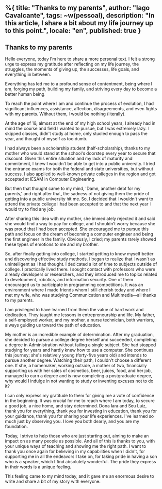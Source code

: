 %{
  title: "Thanks to my parents",
  author: "Iago Cavalcante",
  tags: ~w(pessoal),
  description: "In this article, I share a bit about my life journey up to this point.",
  locale: "en",
  published: true
}
---

## Thanks to my parents

Hello everyone, today I'm here to share a more personal text. I felt a strong urge to express my gratitude after reflecting on my life journey, the struggles, the moments of giving up, the successes, life goals, and everything in between.

Everything has led me to a profound sense of contentment, being where I am, forging my path, building my family, and striving every day to become a better human being.

To reach the point where I am and continue the process of evolution, I had significant influences, assistance, affection, disagreements, and even fights with my parents. Without them, I would be nothing (literally).

At the age of 16, almost at the end of my high school years, I already had in mind the course and field I wanted to pursue, but I was extremely lazy. I skipped classes, didn't study at home, only studied enough to pass the year, and thought of myself as too dumb.

I had always been a scholarship student (half-scholarship), thanks to my mother who would stand at the school's doorstep every year to secure that discount. Given this entire situation and my lack of maturity and commitment, I knew I wouldn't be able to get into a public university. I tried the entrance exams for both the federal and state universities, but without success. I also applied to well-known private colleges in the region and got accepted at IESAM in Computer Engineering.

But then that thought came to my mind, 'Damn, another debt for my parents,' and right after that, the sadness of not giving them the pride of getting into a public university hit me. So, I decided that I wouldn't want to attend the private college I had been accepted to and that the next year I would try to find any job.

After sharing this idea with my mother, she immediately rejected it and said she would find a way to pay for college, and I shouldn't worry because she was proud that I had been accepted. She encouraged me to pursue this path and focus on the dream of becoming a computer engineer and being the first engineer in the family. Obviously, I cried; my parents rarely showed these types of emotions to me and my brother.

So, after finally getting into college, I started getting to know myself better and discovering effective study methods. I began to realize that I wasn't as unintelligent as I had thought. I dedicated a lot of time to subjects outside of college. I practically lived there. I sought contact with professors who were already developers or researchers, and they introduced me to topics related to development, robotics, and information security. One of them encouraged us to participate in programming competitions. It was an environment where I made friends whom I still cherish today and where I met my wife, who was studying Communication and Multimedia—all thanks to my parents.

I am privileged to have learned from them the value of hard work and dedication. They taught me lessons in entrepreneurship and life. My father, a self-employed worker, and my mother, a nurse technician, both warriors, always guiding us toward the path of education.

My mother is an incredible example of determination. After my graduation, she decided to pursue a college degree herself and succeeded, completing a degree in Administration without failing a single subject. She had stopped studying for years and hardly knew how to use a computer. She continues this journey; she's relatively young (forty-five years old) and intends to pursue another degree. Watching their path, I couldn't choose a different one. If she, a homemaker, working outside, a mother of two, financially supporting us with her sales of cosmetics, beer, juices, food, and her job, managed to earn a degree and is now completing a postgraduate degree, why would I indulge in not wanting to study or inventing excuses not to do it?

I can only express my gratitude to them for giving me a vote of confidence in the beginning. It was crucial for me to reach where I am today, to secure a good job, a nice home, and stay determined. Dona Iara and Seu Luiz, thank you for everything, thank you for investing in education, thank you for your guidance, thank you for sharing your life experiences. I've learned so much just by observing you. I love you both dearly, and you are my foundation.

Today, I strive to help those who are just starting out, aiming to make an impact on as many people as possible. And all of this is thanks to you, with your unique ways of teaching and showing me the right path. I want to thank you once again for believing in my capabilities when I didn't, for supporting me in all the endeavors I take on, for taking pride in having a son who is a speaker, which I find absolutely wonderful. The pride they express in their words is a unique feeling.

This feeling came to my mind today, and it gave me an enormous desire to write and share a bit of my story with everyone.
